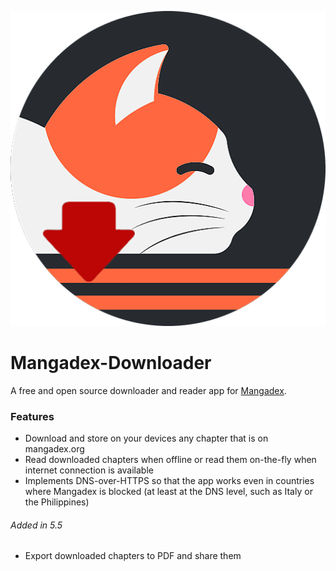 ![App icon](https://github.com/michelelorusso05/Mangadex-Downloader/blob/main/Icon.png)

# Mangadex-Downloader

A free and open source downloader and reader app for [Mangadex](mangadex.org).

### Features

- Download and store on your devices any chapter that is on mangadex.org
- Read downloaded chapters when offline or read them on-the-fly when internet connection is available
- Implements DNS-over-HTTPS so that the app works even in countries where Mangadex is blocked (at least at the DNS level, such as Italy or the Philippines)

###### Added in 5.5

- Export downloaded chapters to PDF and share them
